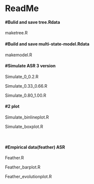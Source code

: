 # ReadMe



#### \#Bulid and save tree.Rdata

maketree.R





#### \#Build and save multi-state-model.Rdata

makemodel.R





#### \#Simulate ASR 3 version

Simulate_0_0.2.R

Simulate_0.33_0.66.R

Simulate_0.80_1.00.R





#### \#2 plot

Simulate_binlineplot.R

Simulate_boxplot.R



​	

#### \#Empirical data(feather) ASR 

Feather.R

Feather_barplot.R

Feather_evolutionplot.R
